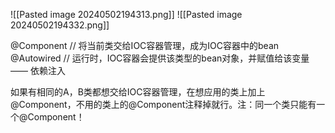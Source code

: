 
![[Pasted image 20240502194313.png]]
![[Pasted image 20240502194332.png]]

@Component  // 将当前类交给IOC容器管理，成为IOC容器中的bean
@Autowired // 运行时，IOC容器会提供该类型的bean对象，并赋值给该变量 —— 依赖注入

如果有相同的A，B类都想交给IOC容器管理，在想应用的类上加上@Component，不用的类上的@Component注释掉就行。注：同一个类只能有一个@Component！
